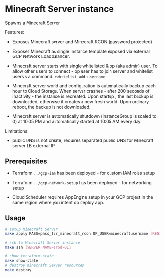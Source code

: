 # Minecraft Server instance

Spawns a Minecraft Server

Features:

* Exposes Minecraft server and Minecraft RCON (password protected)

* Exposes Minecraft as single instance template exposed via external GCP Network Loadbalancer.

* Minecraft server starts with single whitelisted & op (aka admin) user. To allow other users to connect - op user has to join server and whitelist users via command: `/whitelist add username`

* Minecraft server world and configuration is automatically backup each hour to Cloud Storage. When server crashes - after 200 seconds of inactivity - the instance is recreated. Upon startup , the last backup is downloaded, otherwise it creates a new fresh world. Upon ordinary reboot, the backup is not downloaded.

* Minecraft server is automatically shutdown (instanceGroup is scaled to 0) at 10:05 PM and automatically started at 10:05 AM every day.

Limitations:

* public DNS is not create, requires separated public DNS for Minecraft server LB external IP

## Prerequisites

* Terraform `../gcp-iam` has been deployed - for custom IAM roles setup

* Terraform `../gcp-network-setup` has been deployed - for networking setup

* Cloud Scheduler requires AppEngine setup in your GCP project in the same region where you intent do deploy app.

## Usage

```bash
# setup Minecraft Server
make apply PASS=pass_for_minecraft_rcon OP_USER=minecraftusername [REGION=europe-central2] [SERVER_NAME=prod-01]

# ssh to Minecraft Server instance
make ssh [SERVER_NAME=prod-01]

# show terraform.state
make show-state
# destroy Minecraft Server resources
make destroy
```
